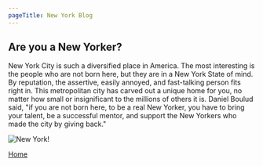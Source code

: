 ```yaml
---
pageTitle: New York Blog
---
```


## Are you a New Yorker?

New York City is such a diversified place in America. The most interesting is the people who are not born here, but they are in a New York State of mind. By reputation, the assertive, easily annoyed, and fast-talking person fits right in. This metropolitan city has carved out a unique home for you, no matter how small or insignificant to the millions of others it is.
Daniel Boulud said, "if you are not born here, to be a real New Yorker, you have to bring your talent, be a successful mentor, and support the New Yorkers who made the city by giving back." 

![New York!](https://cdn.shopify.com/s/files/1/0492/7209/4888/files/IMG_9138.jpg?v=1603244269/200/200)

[Home](/)
